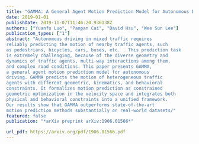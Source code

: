 ```yaml
---
title: "GAMMA: A General Agent Motion Prediction Model for Autonomous Driving"
date: 2019-01-01
publishDate: 2019-11-07T11:46:20.936138Z
authors: ["Yuanfu Luo", "Panpan Cai", "David Hsu", "Wee Sun Lee"]
publication_types: ["1"]
abstract: "Autonomous driving in mixed traffic requires
reliably predicting the motion of nearby traffic agents, such
as pedestrians, bicycles, cars, buses, etc. . This prediction task
is extremely challenging, because of the diverse geometry and
dynamics of traffic agents, multi-way interactions among them,
and complex road conditions. This paper presents GAMMA,
a general agent motion prediction model for autonomous
driving. GAMMA predicts the motion of heterogeneous traffic
agents with different geometric, kinematics, and behavioral
constraints. It formalizes motion prediction as constrained
geometric optimization in the velocity space and integrates both
physical and behavioral constraints into a unified framework.
Our results show that GAMMA outperforms state-of-the-art
motion prediction methods substantially on real-world datasets/"
featured: false
publication: "*arXiv preprint arXiv:1906.01566*"

url_pdf: https://arxiv.org/pdf/1906.01566.pdf
---
```


